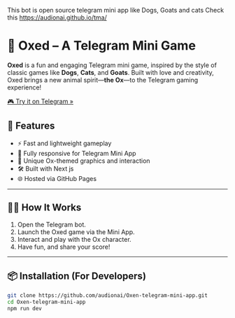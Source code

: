 This bot is open source telegram mini app like Dogs, Goats and cats 
Check this https://audionai.github.io/tma/
# 🐂 Oxed – A Telegram Mini Game

**Oxed** is a fun and engaging Telegram mini game, inspired by the style of classic games like **Dogs**, **Cats**, and **Goats**. Built with love and creativity, Oxed brings a new animal spirit—**the Ox**—to the Telegram gaming experience!

[🎮 Try it on Telegram »](https://t.me/oxen_land_bot)

## 🚀 Features

- ⚡ Fast and lightweight gameplay
- 📱 Fully responsive for Telegram Mini App
- 🐂 Unique Ox-themed graphics and interaction
- 🛠️ Built with Next js
- 🌐 Hosted via GitHub Pages

---

## 🧑‍💻 How It Works

1. Open the Telegram bot.
2. Launch the Oxed game via the Mini App.
3. Interact and play with the Ox character.
4. Have fun, and share your score!

---

## 📦 Installation (For Developers)

```bash
git clone https://github.com/audionai/Oxen-telegram-mini-app.git
cd Oxen-telegram-mini-app
npm run dev
